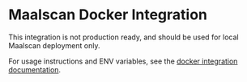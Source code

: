 # Maalscan Docker Integration

This integration is not production ready, and should be used for local Maalscan deployment only.

For usage instructions and ENV variables, see the [docker integration documentation](https://docs.blockscout.com/for-developers/information-and-settings/docker-integration-local-use-only).